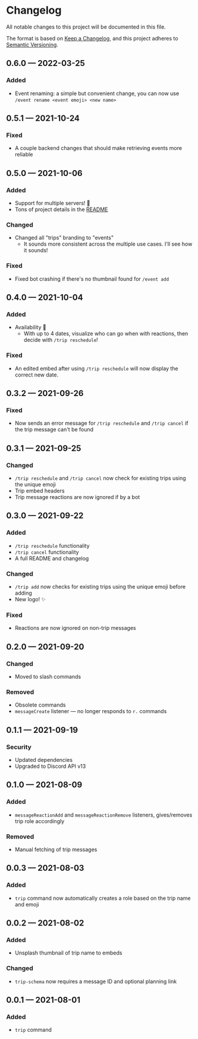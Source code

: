 # Changelog

All notable changes to this project will be documented in this file.

The format is based on [Keep a Changelog](https://keepachangelog.com/en/1.1.0/),
and this project adheres to [Semantic Versioning](https://semver.org/spec/v2.0.0.html).

## 0.6.0 — 2022-03-25

### Added

- Event renaming: a simple but convenient change, you can now use `/event rename <event emoji> <new name>`

## 0.5.1 — 2021-10-24

### Fixed

- A couple backend changes that should make retrieving events more reliable

## 0.5.0 — 2021-10-06

### Added

- Support for multiple servers! 🎉
- Tons of project details in the [README](https://github.com/edwardshturman/register-bot/#readme)

### Changed

- Changed all "trips" branding to "events"
  - It sounds more consistent across the multiple use cases. I'll see how it sounds!

### Fixed

- Fixed bot crashing if there's no thumbnail found for `/event add`

## 0.4.0 — 2021-10-04

### Added

- Availability 🌟
  - With up to 4 dates, visualize who can go when with reactions, then decide with `/trip reschedule`!

### Fixed

- An edited embed after using `/trip reschedule` will now display the correct new date.

## 0.3.2 — 2021-09-26

### Fixed

- Now sends an error message for `/trip reschedule` and `/trip cancel` if the trip message can't be found

## 0.3.1 — 2021-09-25

### Changed

- `/trip reschedule` and `/trip cancel` now check for existing trips using the unique emoji
- Trip embed headers
- Trip message reactions are now ignored if by a bot

## 0.3.0 — 2021-09-22

### Added

- `/trip reschedule` functionality
- `/trip cancel` functionality
- A full README and changelog

### Changed

- `/trip add` now checks for existing trips using the unique emoji before adding
- New logo! ✨

### Fixed

- Reactions are now ignored on non-trip messages

## 0.2.0 — 2021-09-20

### Changed

- Moved to slash commands

### Removed

- Obsolete commands
- `messageCreate` listener — no longer responds to `r.` commands

## 0.1.1 — 2021-09-19

### Security

- Updated dependencies
- Upgraded to Discord API v13

## 0.1.0 — 2021-08-09

### Added

- `messageReactionAdd` and `messageReactionRemove` listeners, gives/removes trip role accordingly

### Removed

- Manual fetching of trip messages

## 0.0.3 — 2021-08-03

### Added

- `trip` command now automatically creates a role based on the trip name and emoji

## 0.0.2 — 2021-08-02

### Added

- Unsplash thumbnail of trip name to embeds

### Changed

- `trip-schema` now requires a message ID and optional planning link

## 0.0.1 — 2021-08-01

### Added

- `trip` command
